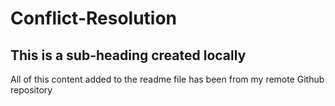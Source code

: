 # Conflict-Resolution

## This is a sub-heading created locally

All of this content added to the readme file has been from my remote Github repository
